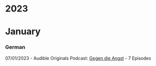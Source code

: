 
# 2023

# January

### German

07/01/2023 - Audible Originals Podcast: [Gegen die Angst](https://www.audible.de/pd/Gegen-die-Angst-Podcast/B08DCLW9WQ?qid=1673103238&sr=1-1&ref=a_search_c3_lProduct_1_1&pf_rd_p=e54013e2-074a-460e-861f-7feac676b789&pf_rd_r=22Z6DV7KD52AHBTW670D&pageLoadId=945ecCZuK3nkgiVt&creativeId=41e85e98-10b8-40e2-907d-6b663f04a42d) - 7 Episodes
